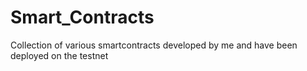 # Smart_Contracts
Collection of various smartcontracts developed by me and have been deployed on the testnet
